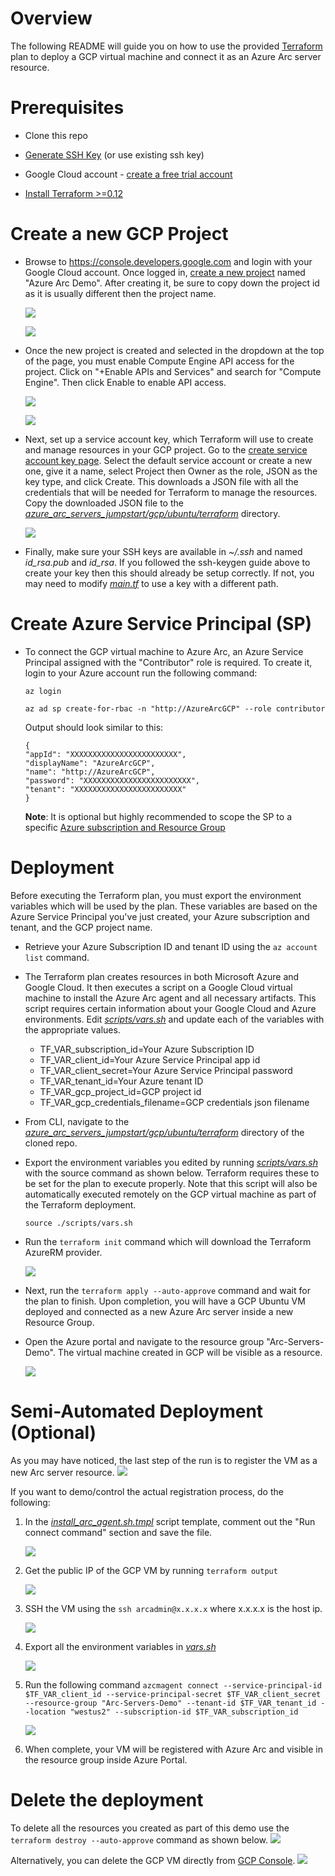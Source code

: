 # Overview

The following README will guide you on how to use the provided [Terraform](https://www.terraform.io/) plan to deploy a GCP virtual machine and connect it as an Azure Arc server resource.

# Prerequisites

* Clone this repo

* [Generate SSH Key](https://help.github.com/articles/generating-a-new-ssh-key-and-adding-it-to-the-ssh-agent/) (or use existing ssh key) 

* Google Cloud account - [create a free trial account](https://cloud.google.com/free)

* [Install Terraform >=0.12](https://learn.hashicorp.com/terraform/getting-started/install.html)

# Create a new GCP Project

* Browse to https://console.developers.google.com and login with your Google Cloud account. Once logged in, [create a new project](https://cloud.google.com/resource-manager/docs/creating-managing-projects) named "Azure Arc Demo". After creating it, be sure to copy down the project id as it is usually different then the project name.

    ![](../img/gcp_ubuntu/01.png)

    ![](../img/gcp_ubuntu/02.png)

* Once the new project is created and selected in the dropdown at the top of the page, you must enable Compute Engine API access for the project. Click on "+Enable APIs and Services" and search for "Compute Engine". Then click Enable to enable API access.

    ![](../img/gcp_ubuntu/03.png)

    ![](../img/gcp_ubuntu/04.png)

* Next, set up a service account key, which Terraform will use to create and manage resources in your GCP project. Go to the [create service account key page](https://console.cloud.google.com/apis/credentials/serviceaccountkey). Select the default service account or create a new one, give it a name, select Project then Owner as the role, JSON as the key type, and click Create. This downloads a JSON file with all the credentials that will be needed for Terraform to manage the resources. Copy the downloaded JSON file to the [*azure_arc_servers_jumpstart/gcp/ubuntu/terraform*](../gcp/ubuntu/terraform/) directory.

    ![](../img/gcp_ubuntu/05.png)

* Finally, make sure your SSH keys are available in *~/.ssh* and named *id_rsa.pub* and *id_rsa*. If you followed the ssh-keygen guide above to create your key then this should already be setup correctly. If not, you may need to modify [*main.tf*](../gcp/ubuntu/terraform/main.tf) to use a key with a different path.

# Create Azure Service Principal (SP)   

* To connect the GCP virtual machine to Azure Arc, an Azure Service Principal assigned with the "Contributor" role is required. To create it, login to your Azure account run the following command:

    ```az login```

    ```az ad sp create-for-rbac -n "http://AzureArcGCP" --role contributor```

    Output should look similar to this:

    ```
    {
    "appId": "XXXXXXXXXXXXXXXXXXXXXXXX",
    "displayName": "AzureArcGCP",
    "name": "http://AzureArcGCP",
    "password": "XXXXXXXXXXXXXXXXXXXXXXXX",
    "tenant": "XXXXXXXXXXXXXXXXXXXXXXXX"
    }
    ```

    **Note**: It is optional but highly recommended to scope the SP to a specific [Azure subscription and Resource Group](https://docs.microsoft.com/en-us/cli/azure/ad/sp?view=azure-cli-latest)

# Deployment

Before executing the Terraform plan, you must export the environment variables which will be used by the plan. These variables are based on the Azure Service Principal you've just created, your Azure subscription and tenant, and the GCP project name.

* Retrieve your Azure Subscription ID and tenant ID using the ```az account list``` command.

* The Terraform plan creates resources in both Microsoft Azure and Google Cloud. It then executes a script on a Google Cloud virtual machine to install the Azure Arc agent and all necessary artifacts. This script requires certain information about your Google Cloud and Azure environments. Edit [*scripts/vars.sh*](../gcp/ubuntu/terraform/scripts/vars.sh) and update each of the variables with the appropriate values.
    
    * TF_VAR_subscription_id=Your Azure Subscription ID
    * TF_VAR_client_id=Your Azure Service Principal app id
    * TF_VAR_client_secret=Your Azure Service Principal password
    * TF_VAR_tenant_id=Your Azure tenant ID
    * TF_VAR_gcp_project_id=GCP project id
    * TF_VAR_gcp_credentials_filename=GCP credentials json filename

* From CLI, navigate to the [*azure_arc_servers_jumpstart/gcp/ubuntu/terraform*](../gcp/ubuntu/terraform) directory of the cloned repo.

* Export the environment variables you edited by running [*scripts/vars.sh*](../gcp/ubuntu/terraform/scripts/vars.sh) with the source command as shown below. Terraform requires these to be set for the plan to execute properly. Note that this script will also be automatically executed remotely on the GCP virtual machine as part of the Terraform deployment. 

    ```source ./scripts/vars.sh```

* Run the ```terraform init``` command which will download the Terraform AzureRM provider.

    ![](../img/gcp_ubuntu/08.png)

* Next, run the ```terraform apply --auto-approve``` command and wait for the plan to finish. Upon completion, you will have a GCP Ubuntu VM deployed and connected as a new Azure Arc server inside a new Resource Group.

* Open the Azure portal and navigate to the resource group "Arc-Servers-Demo". The virtual machine created in GCP will be visible as a resource.

    ![](../img/gcp_ubuntu/09.png)

# Semi-Automated Deployment (Optional)

As you may have noticed, the last step of the run is to register the VM as a new Arc server resource.
    ![](../img/gcp_ubuntu/10.png)

If you want to demo/control the actual registration process, do the following: 

1. In the [*install_arc_agent.sh.tmpl*](../gcp/terraform/scripts/install_arc_agent.sh.tmpl) script template, comment out the "Run connect command" section and save the file.

    ![](../img/gcp_ubuntu/11.png)

2. Get the public IP of the GCP VM by running ```terraform output```

    ![](../img/gcp_ubuntu/12.png)

3. SSH the VM using the ```ssh arcadmin@x.x.x.x``` where x.x.x.x is the host ip. 

    ![](../img/gcp_ubuntu/13.png)

4. Export all the environment variables in [*vars.sh*](../gcp/terraform/scripts/vars.sh)

    ![](../img/gcp_ubuntu/14.png)

5. Run the following command
    ```azcmagent connect --service-principal-id $TF_VAR_client_id --service-principal-secret $TF_VAR_client_secret --resource-group "Arc-Servers-Demo" --tenant-id $TF_VAR_tenant_id --location "westus2" --subscription-id $TF_VAR_subscription_id```

    ![](../img/gcp_ubuntu/15.png)

6. When complete, your VM will be registered with Azure Arc and visible in the resource group inside Azure Portal.

# Delete the deployment

To delete all the resources you created as part of this demo use the ```terraform destroy --auto-approve``` command as shown below.
    ![](../img/gcp_ubuntu/17.png)

Alternatively, you can delete the GCP VM directly from [GCP Console](https://console.cloud.google.com/compute/instances). 
    ![](../img/gcp_ubuntu/16.png)